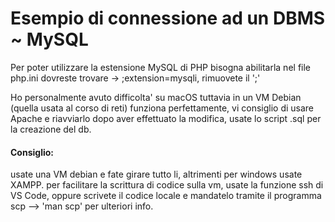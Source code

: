 # Esempio di connessione ad un DBMS ~ MySQL 

Per poter utilizzare la estensione MySQL di PHP bisogna abilitarla nel file php.ini
dovreste trovare -> ;extension=mysqli, rimuovete il ';'

Ho personalmente avuto difficolta' su macOS tuttavia in un VM Debian 
(quella usata al corso di reti) funziona perfettamente, vi consiglio di usare Apache
e riavviarlo dopo aver effettuato la modifica, usate lo script .sql per la creazione del db.

#### Consiglio:

usate una VM debian e fate girare tutto li, altrimenti per windows usate XAMPP.
per facilitare la scrittura di codice sulla vm, usate la funzione ssh 
di VS Code, oppure scrivete il codice locale e mandatelo tramite il programma
scp --> 'man scp' per ulteriori info.